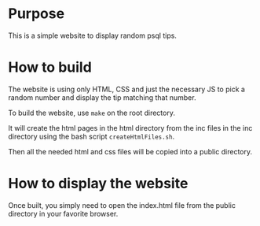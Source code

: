 # Purpose

This is a simple website to display random psql tips.

# How to build

The website is using only HTML, CSS and just the necessary JS to pick a random
number and display the tip matching that number.

To build the website, use `make` on the root directory.

It will create the html pages in the html directory from the inc files in the
inc directory using the bash script `createHtmlFiles.sh`.

Then all the needed html and css files will be copied into a public directory.

# How to display the website

Once built, you simply need to open the index.html file from the public
directory in your favorite browser.
